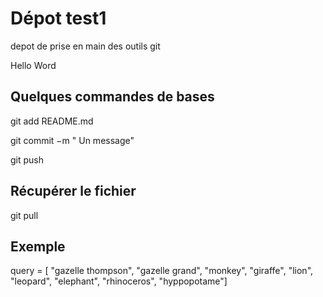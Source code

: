 # Dépot test1
depot de prise en main des outils git

Hello Word

## Quelques commandes de bases 

git add README.md

git commit −m " Un message"

git push

## Récupérer le fichier

git pull

## Exemple

query = [ "gazelle thompson", "gazelle grand", "monkey", "giraffe", "lion", "leopard", "elephant", "rhinoceros", "hyppopotame"]
